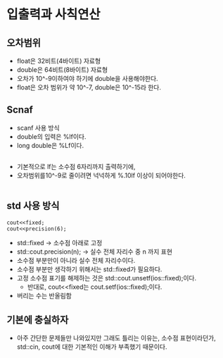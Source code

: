 # 입출력과 사칙연산

## 오차범위
- float은 32비트(4바이트) 자료형
- double은 64비트(8바이트) 자료형
- 오차가 10^-9이하여야 하기에 double을 사용해야한다.
- float은 오차 범위가 약 10^-7, double은 10^-15라 한다.


## Scnaf
- scanf 사용 방식
- double의 입력은 %lf이다.
- long double은 %Lf이다.
    ``` scanf("%lf %lf",&a, &b);
- 기본적으로 lf는 소수점 6자리까지 출력하기에,
- 오차범위를10^-9로 줄이려면 넉넉하게 %.10lf 이상이 되어야한다.
    ``` printf("%.10lf",a/b);

## std 사용 방식
```
cout<<fixed;
cout<<precision(6);
```
- std::fixed -> 소수점 아래로 고정
- std::cout.precision(n); -> 실수 전체 자리수 중 n 까지 표현
- 소수점 부분만이 아니라 실수 전체 자리수이다.
- 소수점 부분만 생각하기 위해서는 std::fixed가 필요하다.
- 고정 소수점 표기를 해제하는 것은 std::cout.unsetf(ios::fixed);이다.
    - 반대로, cout<<fixed는 cout.setf(ios::fixed);이다.
- 버리는 수는 반올림함

## 기본에 충실하자
- 아주 간단한 문제들만 나와있지만 그래도 틀리는 이유는, 소수점 표현이라던가, std::cin, cout에 대한 기본적인 이해가 부족했기 때문이다.